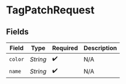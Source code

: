 # TagPatchRequest


## Fields

| Field              | Type               | Required           | Description        |
| ------------------ | ------------------ | ------------------ | ------------------ |
| `color`            | *String*           | :heavy_check_mark: | N/A                |
| `name`             | *String*           | :heavy_check_mark: | N/A                |